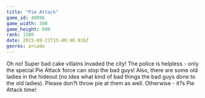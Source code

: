 ```yaml
---
title: "Pie Attack"
game_id: 40096
game_width: 500
game_height: 800
rank: 1500
date: 2015-09-21T15:49:40.016Z
genres: arcade
---
```

Oh no! Super bad cake villains invaded the city! The police is helpless - only the special Pie Attack force can stop the bad guys!  Also, there are some old ladies in the hideout (no idea what kind of bad things the bad guys done to the old ladies). Please don?t throw pie at them as well. Otherwise - it?s Pie Attack time!
